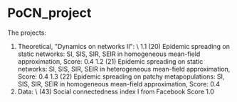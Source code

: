 # PoCN_project

The projects:
1. Theoretical, "Dynamics on networks II": \\
  1.1 (20) Epidemic spreading on static networks: SI, SIS, SIR, SEIR in homogeneous mean-field approximation, Score: 0.4
  1.2 (21) Epidemic spreading on static networks: SI, SIS, SIR, SEIR in heterogeneous mean-field approximation, Score: 0.4
  1.3 (22) Epidemic spreading on patchy metapopulations: SI, SIS, SIR, SEIR in homogeneous mean-field approximation, Score: 0.4
2. Data: \\
  (43) Social connectedness index I from Facebook Score 1.0
   
